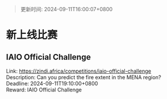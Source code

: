 > 更新时间: 2024-09-11T16:00:07+0800 

# 新上线比赛


## IAIO Official Challenge
Link: https://zindi.africa/competitions/iaio-official-challenge  
Description: Can you predict the fire extent in the MENA region?  
Deadline: 2024-09-11T19:10:00+0800  
Reward: IAIO Official Challenge  

